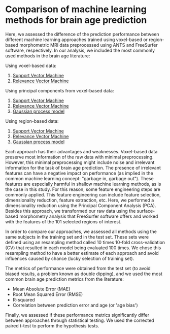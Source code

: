 # Comparison of machine learning methods for brain age prediction

Here, we assessed the difference of the prediction performance between different machine learning approaches
trained using voxel-based or region-based morphometric MRI data 
preprocessed using ANTS and FreeSurfer software, respectively.
In our analysis, we included the most commonly used methods in the brain age literature:

Using voxel-based data:
1. [Support Vector Machine]()
2. [Relevance Vector Machine]()

Using principal components from voxel-based data:
1. [Support Vector Machine]()
2. [Relevance Vector Machine]()
3. [Gaussian process model]()

Using region-based data:
1. [Support Vector Machine]()
2. [Relevance Vector Machine]()
3. [Gaussian process model]()

Each approach has their advantages and weaknesses.
Voxel-based data preserve most information of the raw data with minimal preprocessing.
However, this minimal preprocessing might include noise and irrelevant information for 
the task of brain age prediction. The presence of irrelevant features can have a negative impact on
 performance (as implied in the common machine learning concept: 
"garbage in, garbage out"). These features are especially harmful in shallow machine learning methods,
 as is the case in this study.
For this reason, some feature engineering steps are commonly applied. This feature
engineering can include feature selection, dimensionality reduction, feature extraction, etc.
Here, we performed a dimensionality reduction using the Principal Component Analysis (PCA). Besides
this approach, we transformed our raw data using the surface-based morphometry analysis that
FreeSurfer software offers and worked with the features of the 101 selected regions of interest.

In order to compare our approaches, we assessed all methods using the same subjects in the training
set and in the test set. These sets were defined using an resampling method called 10 times 10-fold 
cross-validation (CV) that resulted in each model being evaluated 100 times. We chose this resampling method
to have a better estimate of each approach and avoid influences caused by chance (lucky selection of training set).

The metrics of performance were obtained from the test set (to avoid biased results, a problem known as double dipping),
and we used the most common brain age prediction metrics from the literature:
- Mean Absolute Error (MAE)
- Root Mean Squared Error (RMSE)
- R-squared
- Correlation between prediction error and age (or 'age bias')

Finally, we assessed if these performance metrics significantly differ between approaches through
statistical testing. We used the corrected paired t-test to perform the hypothesis tests.
 